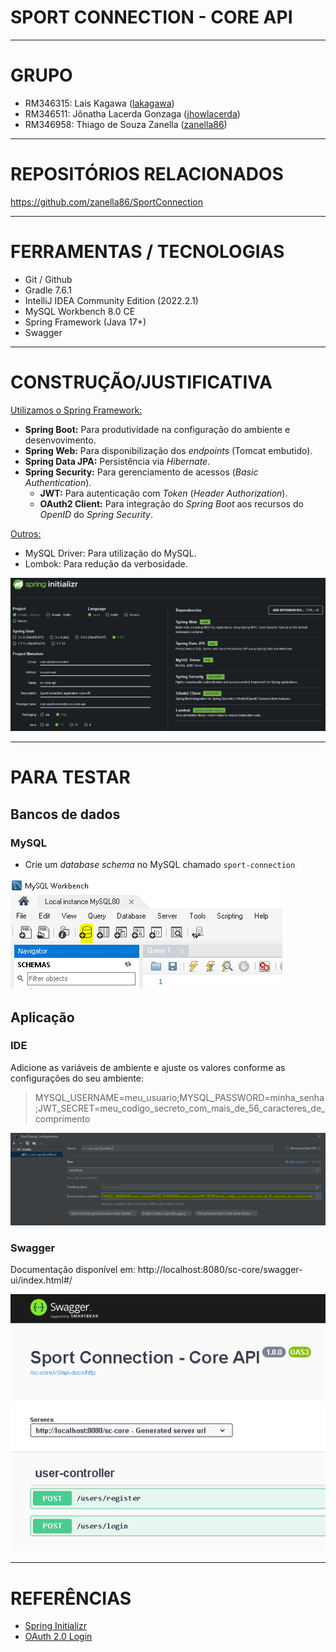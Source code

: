 # SPORT CONNECTION - CORE API

---

# GRUPO

- RM346315: Lais Kagawa ([lakagawa](https://github.com/lakagawa))
- RM346511: Jônatha Lacerda Gonzaga ([jhowlacerda](https://github.com/jhowlacerda))
- RM346958: Thiago de Souza Zanella ([zanella86](https://github.com/zanella86))

---

# REPOSITÓRIOS RELACIONADOS

https://github.com/zanella86/SportConnection

---

# FERRAMENTAS / TECNOLOGIAS

- Git / Github
- Gradle 7.6.1
- IntelliJ IDEA Community Edition (2022.2.1)
- MySQL Workbench 8.0 CE
- Spring Framework (Java 17+)
- Swagger

---

# CONSTRUÇÃO/JUSTIFICATIVA

<u>Utilizamos o Spring Framework:</u>

- **Spring Boot:** Para produtividade na configuração do ambiente e desenvovimento.
- **Spring Web:** Para disponibilização dos _endpoints_ (Tomcat embutido).
- **Spring Data JPA:** Persistência via _Hibernate_.
- **Spring Security:** Para gerenciamento de acessos (_Basic Authentication_).
  - **JWT:** Para autenticação com _Token_ (_Header Authorization_).
  - **OAuth2 Client:** Para integração do _Spring Boot_ aos recursos do _OpenID_ do _Spring Security_.

<u>Outros:</u>

- MySQL Driver: Para utilização do MySQL.
- Lombok: Para redução da verbosidade.

![Spring Initializr](docs/spring-initializr-setup.PNG)

---

# PARA TESTAR

## Bancos de dados

### MySQL

- Crie um *database schema* no MySQL chamado `sport-connection`

![MySQL-Create-Schema](docs/mysql-schema-create.PNG)

## Aplicação

### IDE

Adicione as variáveis de ambiente e ajuste os valores conforme as configurações do seu ambiente:

> MYSQL_USERNAME=meu_usuario;MYSQL_PASSWORD=minha_senha;JWT_SECRET=meu_codigo_secreto_com_mais_de_56_caracteres_de_comprimento

![Intellij-bootRun-Arguments](docs/intellij-bootrun-arguments.PNG)

### Swagger

Documentação disponível em: http://localhost:8080/sc-core/swagger-ui/index.html#/

![Swagger - Home](docs/swagger.PNG)

---

# REFERÊNCIAS

- [Spring Initializr](https://start.spring.io/)
- [OAuth 2.0 Login](https://docs.spring.io/spring-security/reference/servlet/oauth2/login/index.html)
